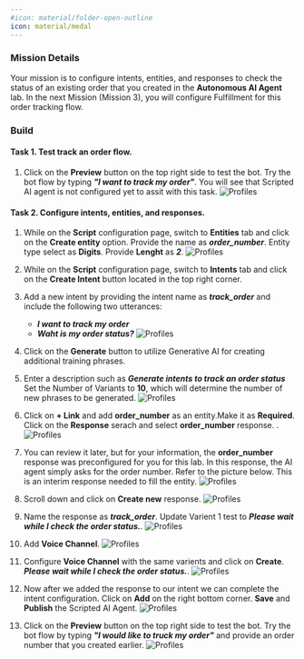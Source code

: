 ```yaml
---
#icon: material/folder-open-outline
icon: material/medal
---
```


### Mission Details

Your mission is to configure intents, entities, and responses to check the status of an existing order that you created in the **Autonomous AI Agent** lab. In the next Mission (Mission 3), you will configure Fulfillment for this order tracking flow.

### Build

#### Task 1. Test track an order flow. 

1. Click on the **Preview** button on the top right side to test the bot. Try the bot flow by typing ***"I want to track my order"***<span class="copy-static" title="Click to copy!" data-copy-text="I want to track my order"><span class="copy"></span></span>. You will see that Scripted AI agent is not configured yet to assit with this task.
    ![Profiles](../graphics/Lab1_AI_Agent/6.14.png) 

#### Task 2. Configure intents, entities, and responses.

1. While on the **Script** configuration page, switch to **Entities** tab and click on the **Create entity** option. Provide the name as ***order_number***<span class="copy-static" title="Click to copy!" data-copy-text="order_number"><span class="copy"></span></span>. Entity type select as **Digits**. Provide **Lenght** as ***2***<span class="copy-static" title="Click to copy!" data-copy-text="2"><span class="copy"></span></span>.
    ![Profiles](../graphics/Lab1_AI_Agent/6.17.gif) 

2. While on the **Script** configuration page, switch to **Intents** tab and click on the **Create Intent** button located in the top right corner.
3. Add a new intent by providing the intent name as ***track_order***<span class="copy-static" title="Click to copy!" data-copy-text="track_order"><span class="copy"></span></span> and include the following two utterances:

    - ***I want to track my order***<span class="copy-static" title="Click to copy!" data-copy-text="I want to track my order"><span class="copy"></span></span>
    - ***Waht is my order status?***<span class="copy-static" title="Click to copy!" data-copy-text="Waht is my order status?"><span class="copy"></span></span>
    ![Profiles](../graphics/Lab1_AI_Agent/6.15.gif)

4. Click on the **Generate** button to utilize Generative AI for creating additional training phrases.

5. Enter a description such as ***Generate intents to track an order status***<span class="copy-static" title="Click to copy!" data-copy-text="Generate intents to track an order status"><span class="copy"></span></span> Set the Number of Variants to **10**, which will determine the number of new phrases to be generated.
    ![Profiles](../graphics/Lab1_AI_Agent/6.16.gif) 

6. Click on **+ Link** and add **order_number** as an entity.Make it as **Required**. Click on the **Response** serach and select **order_number** response. .
    ![Profiles](../graphics/Lab1_AI_Agent/6.19.gif)    

7. You can review it later, but for your information, the **order_number** response was preconfigured for you for this lab. In this response, the AI agent simply asks for the order number. Refer to the picture below. This is an interim response needed to fill the entity.
    ![Profiles](../graphics/Lab1_AI_Agent/6.20.png)  

8. Scroll down and click on **Create new** response. 
    ![Profiles](../graphics/Lab1_AI_Agent/6.21.gif)  

9. Name the response as ***track_order***<span class="copy-static" title="Click to copy!" data-copy-text="track_order"><span class="copy"></span></span>. Update Varient 1 test to ***Please wait while I check the order status.***<span class="copy-static" title="Click to copy!" data-copy-text="Please wait while I check the order status."><span class="copy"></span></span>.
    ![Profiles](../graphics/Lab1_AI_Agent/6.22.gif) 

9. Add **Voice Channel**.
    ![Profiles](../graphics/Lab1_AI_Agent/6.23.gif) 

10. Configure **Voice Channel** with the same varients and click on **Create**. </br>
***Please wait while I check the order status.***<span class="copy-static" title="Click to copy!" data-copy-text="Please wait while I check the order status."><span class="copy"></span></span>.
    ![Profiles](../graphics/Lab1_AI_Agent/6.24.gif) 

11. Now after we added the response to our intent we can complete the intent configuration. Click on **Add** on the right bottom corner. **Save** and **Publish** the Scripted AI Agent. 
    ![Profiles](../graphics/Lab1_AI_Agent/6.25.gif) 


12. Click on the **Preview** button on the top right side to test the bot. Try the bot flow by typing ***"I would like to truck my order"***<span class="copy-static" title="Click to copy!" data-copy-text="I would like to truck my order"><span class="copy"></span></span> and provide an order number that you created earlier. 
    ![Profiles](../graphics/Lab1_AI_Agent/6.26.png) 
